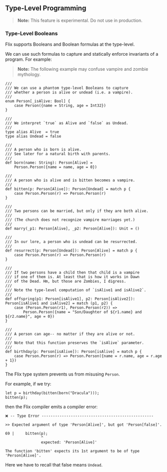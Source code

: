 ## Type-Level Programming

> **Note:** This feature is experimental. Do not use in production.

### Type-Level Booleans

Flix supports Booleans and Boolean formulas at the type-level.

We can use such formulas to capture and statically enforce invariants of a
program. For example:

> **Note:** The following example may confuse vampire and zombie mythology. 

```flix
///
/// We can use a phantom type-level Booleans to capture
/// whether a person is alive or undead (i.e. a vampire).
///
enum Person[_isAlive: Bool] {
    case Person({name = String, age = Int32})
}

/// 
/// We interpret `true` as Alive and `false` as Undead.
///
type alias Alive  = true
type alias Undead = false

///
/// A person who is born is alive. 
/// See later for a natural birth with parents.
///
def born(name: String): Person[Alive] =
    Person.Person({name = name, age = 0})

///
/// A person who is alive and is bitten becomes a vampire.
///
def bitten(p: Person[Alive]): Person[Undead] = match p {
    case Person.Person(r) => Person.Person(r)
}

///
/// Two persons can be married, but only if they are both alive.
///
/// (The church does not recognize vampire marriages yet.)
///
def marry(_p1: Person[Alive], _p2: Person[Alive]): Unit = ()

///
/// In our lore, a person who is undead can be resurrected.
///
def resurrect(p: Person[Undead]): Person[Alive] = match p {
    case Person.Person(r) => Person.Person(r)
}

///
/// If two persons have a child then that child is a vampire 
/// if one of them is. At least that is how it works in Dawn
/// of the Dead. Hm, but those are Zombies, I digress.
///
/// Note the type-level computation of `isAlive1 and isAlive2`.
///
def offspring(p1: Person[isAlive1], p2: Person[isAlive2]): Person[isAlive1 and isAlive2] = match (p1, p2) {
    case (Person.Person(r1), Person.Person(r2)) => 
        Person.Person({name = "Son/Daughter of ${r1.name} and ${r2.name}", age = 0})
}

///
/// A person can age-- no matter if they are alive or not.
///
/// Note that this function preserves the `isAlive` parameter.
///
def birthday(p: Person[isAlive]): Person[isAlive] = match p {
    case Person.Person(r) => Person.Person({name = r.name, age = r.age + 1})
}
```

The Flix type system prevents us from misusing `Person`.

For example, if we try:

```flix
let p = birthday(bitten(born("Dracula")));
bitten(p);
```

then the Flix compiler emits a compiler error:

```
❌ -- Type Error -------------------------------------------------- 

>> Expected argument of type 'Person[Alive]', but got 'Person[false]'.

69 |     bitten(p);
                ^
                expected: 'Person[Alive]'

The function 'bitten' expects its 1st argument to be of type 'Person[Alive]'.
```

Here we have to recall that false means `Undead`.
